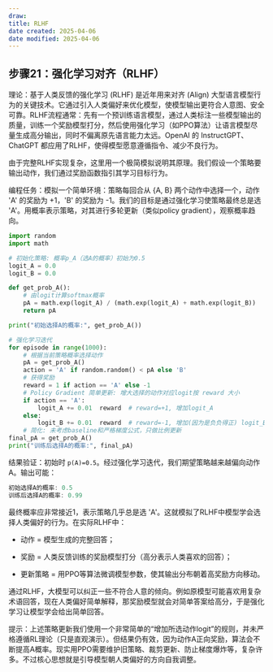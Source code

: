 ```yaml
---
draw:
title: RLHF
date created: 2025-04-06
date modified: 2025-04-06
---
```


## 步骤21：强化学习对齐（RLHF）

理论：基于人类反馈的强化学习 (RLHF) 是近年用来对齐 (Align) 大型语言模型行为的关键技术。它通过引入人类偏好来优化模型，使模型输出更符合人意图、安全可靠。RLHF流程通常：先有一个预训练语言模型，通过人类标注一些模型输出的质量，训练一个奖励模型打分，然后使用强化学习（如PPO算法）让语言模型尽量生成高分输出，同时不偏离原先语言能力太远。OpenAI 的 InstructGPT、ChatGPT 都应用了RLHF，使得模型愿意遵循指令、减少不良行为。

由于完整RLHF实现复杂，这里用一个极简模拟说明其原理。我们假设一个策略要输出动作，我们通过奖励函数指引其学习目标行为。

编程任务：模拟一个简单环境：策略每回合从 {A, B} 两个动作中选择一个，动作 'A' 的奖励为 +1，'B' 的奖励为 -1。我们的目标是通过强化学习使策略最终总是选 'A'。用概率表示策略，对其进行多轮更新（类似policy gradient），观察概率趋向。

```python
import random
import math

# 初始化策略: 概率p_A（选A的概率）初始为0.5
logit_A = 0.0
logit_B = 0.0

def get_prob_A():
    # 由logit计算softmax概率
    pA = math.exp(logit_A) / (math.exp(logit_A) + math.exp(logit_B))
    return pA

print("初始选择A的概率:", get_prob_A())

# 强化学习迭代
for episode in range(1000):
    # 根据当前策略概率选择动作
    pA = get_prob_A()
    action = 'A' if random.random() < pA else 'B'
    # 获得奖励
    reward = 1 if action == 'A' else -1
    # Policy Gradient 简单更新: 增大选择的动作对应logit按 reward 大小
    if action == 'A':
        logit_A += 0.01  reward  # reward=+1, 增加logit_A
    else:
        logit_B += 0.01  reward  # reward=-1, 增加(因为是负负得正) logit_B？实际这里reward=-1,加上会减少logit_B
    # 简化: 未考虑baseline和严格梯度公式，只做比例更新
final_pA = get_prob_A()
print("训练后选择A的概率:", final_pA)
```

结果验证：初始时 `p(A)=0.5`。经过强化学习迭代，我们期望策略越来越偏向动作A。输出可能：

```Java
初始选择A的概率: 0.5  
训练后选择A的概率: 0.99
```

最终概率应非常接近1，表示策略几乎总是选 'A'。这就模拟了RLHF中模型学会选择人类偏好的行为。在实际RLHF中：

- 动作 = 模型生成的完整回答；
    
- 奖励 = 人类反馈训练的奖励模型打分（高分表示人类喜欢的回答）；
    
- 更新策略 = 用PPO等算法微调模型参数，使其输出分布朝着高奖励方向移动。
    

通过RLHF，大模型可以纠正一些不符合人意的倾向。例如原模型可能喜欢用复杂术语回答，现在人类偏好简单解释，那奖励模型就会对简单答案给高分，于是强化学习让模型学会给出简单回答。

提示：上述策略更新我们使用一个非常简单的“增加所选动作logit”的规则，并未严格遵循RL理论（只是直观演示）。但结果仍有效，因为动作A正向奖励，算法会不断提高A概率。现实用PPO需要维护旧策略、裁剪更新、防止梯度爆炸等，复杂许多。不过核心思想就是引导模型朝人类偏好的方向自我调整。
